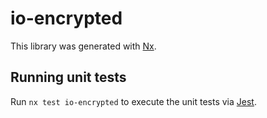 # io-encrypted

This library was generated with [Nx](https://nx.dev).

## Running unit tests

Run `nx test io-encrypted` to execute the unit tests via [Jest](https://jestjs.io).
